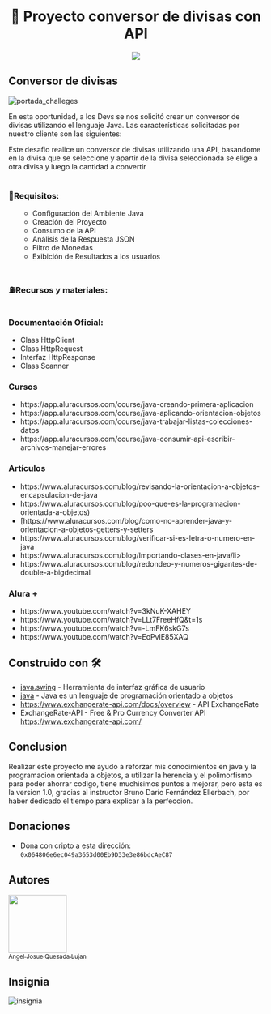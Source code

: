 <h1 align="center"> 💱 Proyecto conversor de divisas con API </h1>


  <p align="center">
   <img src="https://img.shields.io/badge/STATUS-EN%20DESAROLLO-green">
   </p>

<h2 font-style: italic> Conversor de divisas </h2>

![portada_challeges](https://github.com/Josuequezada17/Proyecto_Conversor/assets/83832151/03fcc2e0-e2c9-419d-bf78-a3d7a865c9d4)

<p>En esta oportunidad, a los Devs se nos solicitó crear un conversor de divisas utilizando el lenguaje Java. Las características solicitadas por 
  nuestro cliente son las siguientes:</p>
  
<p>Este desafio realice un conversor de divisas utilizando una API, basandome en la divisa que se seleccione y apartir de la divisa seleccionada se elige a 
otra divisa y luego la cantidad a convertir</p>

# <h3>📄Requisitos:</h3>
<ul>
      <ul>
    <li><a >Configuración del Ambiente Java</a></li>
    <li><a >Creación del Proyecto</a></li>
    <li><a >Consumo de la API</a></li>
    <li><a >Análisis de la Respuesta JSON</a></li>
    <li><a >Filtro de Monedas</a></li>
    <li><a >Exibición de Resultados a los usuarios</a></li>
</ul>

</ul>

# <h3>⛽Recursos y materiales:</h3>

# <h3> Documentación Oficial: </h3>
<ul>
<li>Class HttpClient</li>
<li>Class HttpRequest</li>
<li>Interfaz HttpResponse</li>
<li>Class Scanner</li>
</ul>

<h3>Cursos</h3> 
<ul>
  <li>https://app.aluracursos.com/course/java-creando-primera-aplicacion </li>
  <li>https://app.aluracursos.com/course/java-aplicando-orientacion-objetos</li>
  <li>https://app.aluracursos.com/course/java-trabajar-listas-colecciones-datos </li>
  <li>https://app.aluracursos.com/course/java-consumir-api-escribir-archivos-manejar-errores </li>
 </ul>


<h3>Artículos</h3>

<ul>
  <li>https://www.aluracursos.com/blog/revisando-la-orientacion-a-objetos-encapsulacion-de-java</li>
  <li>https://www.aluracursos.com/blog/poo-que-es-la-programacion-orientada-a-objetos)</li>
  <li>[https://www.aluracursos.com/blog/como-no-aprender-java-y-orientacion-a-objetos-getters-y-setters</li>
  <li>https://www.aluracursos.com/blog/verificar-si-es-letra-o-numero-en-java</li> 
  <li>https://www.aluracursos.com/blog/Importando-clases-en-java/li>
  <li>https://www.aluracursos.com/blog/redondeo-y-numeros-gigantes-de-double-a-bigdecimal</li>
</ul>

<h3>Alura +</h3>

<ul>
  <li>https://www.youtube.com/watch?v=3kNuK-XAHEY </li>
  <li>https://www.youtube.com/watch?v=LLt7FreeHfQ&t=1s </li>
  <li>https://www.youtube.com/watch?v=-LmFK6skG7s </li>
  <li>https://www.youtube.com/watch?v=EoPvlE85XAQ </li>
  
</ul>

## Construido con 🛠️

* [java.swing](https://docs.oracle.com/javase/8/docs/api/javax/swing/package-summary.html) - Herramienta de interfaz gráfica de usuario
* [java](https://www.java.com/es/) - Java es un lenguaje de programación orientado a objetos
* https://www.exchangerate-api.com/docs/overview - API ExchangeRate
*  ExchangeRate-API - Free & Pro Currency Converter API https://www.exchangerate-api.com/

## Conclusion

<p>Realizar este proyecto me ayudo a reforzar mis conocimientos en java y la programacion orientada a objetos, a utilizar la herencia y el 
  polimorfismo para poder ahorrar codigo, tiene muchisimos puntos a mejorar, pero esta es la version 1.0, gracias al instructor Bruno Darío Fernández Ellerbach,
  por haber dedicado el tiempo para explicar a la perfeccion. 
</p>

## Donaciones

* Dona con cripto a esta dirección: `0x064806e6ec049a3653d00Eb9D33e3e86bdcAeC87`

## Autores

[<img src="https://avatars.githubusercontent.com/u/83832151?v=4" width=115><br><sub>Angel Josue Quezada Lujan</sub>](https://github.com/Josuequezada17) 

## Insignia

![insignia](https://github.com/Josuequezada17/Challenge-api-divisas/src/com/jq/divisas/assets/Badge-Conversor.png)


